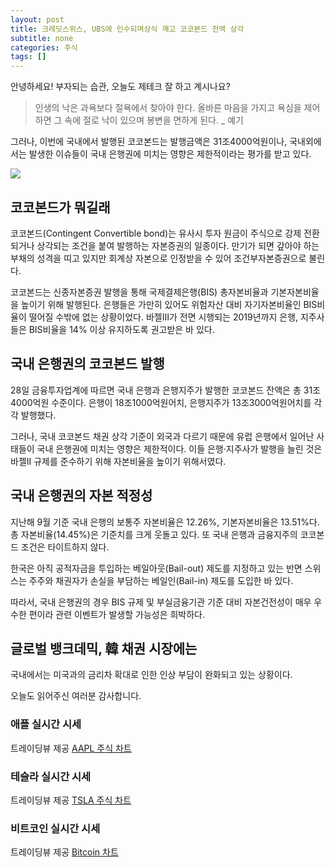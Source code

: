 ```yaml
---
layout: post
title: 크레딧스위스, UBS에 인수되며상식 깨고 코코본드 전액 상각
subtitle: none
categories: 주식
tags: []
---
```


안녕하세요! 부자되는 습관, 오늘도 제테크 잘 하고 계시나요?

> 인생의 낙은 과욕보다 절욕에서 찾아야 한다. 올바른 마음을 가지고 욕심을 제어하면 그 속에 절로 낙이 있으며 봉변을 면하게 된다. _ 예기




그러나, 이번에 국내에서 발행된 코코본드는 발행금액은 31조4000억원이나, 국내외에서는 발생한 이슈들이 국내 은행권에 미치는 영향은 제한적이라는 평가를 받고 있다.



![](https://source.unsplash.com/800x450/?luxury)

##  코코본드가 뭐길래

코코본드(Contingent Convertible bond)는 유사시 투자 원금이 주식으로 강제 전환되거나 상각되는 조건을 붙여 발행하는 자본증권의 일종이다. 만기가 되면 갚아야 하는 부채의 성격을 띠고 있지만 회계상 자본으로 인정받을 수 있어 조건부자본증권으로 불린다.

코코본드는 신종자본증권 발행을 통해 국제결제은행(BIS) 총자본비율과 기본자본비율을 높이기 위해 발행된다. 은행들은 가만히 있어도 위험자산 대비 자기자본비율인 BIS비율이 떨어질 수밖에 없는 상황이었다. 바젤Ⅲ가 전면 시행되는 2019년까지 은행, 지주사들은 BIS비율을 14% 이상 유지하도록 권고받은 바 있다.

## 국내 은행권의 코코본드 발행

28일 금융투자업계에 따르면 국내 은행과 은행지주가 발행한 코코본드 잔액은 총 31조4000억원 수준이다. 은행이 18조1000억원어치, 은행지주가 13조3000억원어치를 각각 발행했다.

그러나, 국내 코코본드 채권 상각 기준이 외국과 다르기 때문에 유럽 은행에서 일어난 사태들이 국내 은행권에 미치는 영향은 제한적이다. 이들 은행·지주사가 발행을 늘린 것은 바젤Ⅱ 규제를 준수하기 위해 자본비율을 높이기 위해서였다.

## 국내 은행권의 자본 적정성

지난해 9월 기준 국내 은행의 보통주 자본비율은 12.26%, 기본자본비율은 13.51%다. 총 자본비율(14.45%)은 기준치를 크게 웃돌고 있다. 또 국내 은행과 금융지주의 코코본드 조건은 타이트하지 않다.

한국은 아직 공적자금을 투입하는 베일아웃(Bail-out) 제도를 지정하고 있는 반면 스위스는 주주와 채권자가 손실을 부담하는 베일인(Bail-in) 제도를 도입한 바 있다.

따라서, 국내 은행권의 경우 BIS 규제 및 부실금융기관 기준 대비 자본건전성이 매우 우수한 편이라 관련 이벤트가 발생할 가능성은 희박하다.

## 글로벌 뱅크데믹, 韓 채권 시장에는

국내에서는 미국과의 금리차 확대로 인한 인상 부담이 완화되고 있는 상황이다.

오늘도 읽어주신 여러분 감사합니다.

### 애플 실시간 시세


<!-- TradingView Widget BEGIN -->
<div class="tradingview-widget-container">
  <div id="tradingview_6a264"></div>
  <div class="tradingview-widget-copyright">트레이딩뷰 제공 <a href="https://kr.tradingview.com/symbols/NASDAQ-AAPL/" rel="noopener" target="_blank"><span class="blue-text">AAPL 주식 차트</span></a></div>
  <script type="text/javascript" src="https://s3.tradingview.com/tv.js"></script>
  <script type="text/javascript">
  new TradingView.widget(
  {
  "autosize": true,
  "symbol": "NASDAQ:AAPL",
  "interval": "D",
  "timezone": "Asia/Seoul",
  "theme": "light",
  "style": "1",
  "locale": "kr",
  "toolbar_bg": "#f1f3f6",
  "enable_publishing": false,
  "hide_top_toolbar": true,
  "hide_legend": true,
  "save_image": false,
  "container_id": "tradingview_6a264"
}
  );
  </script>
</div>
<!-- TradingView Widget END -->


### 테슬라 실시간 시세


<!-- TradingView Widget BEGIN -->
<div class="tradingview-widget-container">
  <div id="tradingview_39d77"></div>
  <div class="tradingview-widget-copyright">트레이딩뷰 제공 <a href="https://kr.tradingview.com/symbols/NASDAQ-TSLA/" rel="noopener" target="_blank"><span class="blue-text">TSLA 주식 차트</span></a></div>
  <script type="text/javascript" src="https://s3.tradingview.com/tv.js"></script>
  <script type="text/javascript">
  new TradingView.widget(
  {
  "autosize": true,
  "symbol": "NASDAQ:TSLA",
  "interval": "D",
  "timezone": "Asia/Seoul",
  "theme": "light",
  "style": "1",
  "locale": "kr",
  "toolbar_bg": "#f1f3f6",
  "enable_publishing": false,
  "hide_top_toolbar": true,
  "hide_legend": true,
  "save_image": false,
  "container_id": "tradingview_39d77"
}
  );
  </script>
</div>
<!-- TradingView Widget END -->


### 비트코인 실시간 시세


<!-- TradingView Widget BEGIN -->
<div class="tradingview-widget-container">
  <div id="tradingview_3f91e"></div>
  <div class="tradingview-widget-copyright">트레이딩뷰 제공 <a href="https://kr.tradingview.com/symbols/BTCUSD/?exchange=BITSTAMP" rel="noopener" target="_blank"><span class="blue-text">Bitcoin 차트</span></a></div>
  <script type="text/javascript" src="https://s3.tradingview.com/tv.js"></script>
  <script type="text/javascript">
  new TradingView.widget(
  {
  "autosize": true,
  "symbol": "BITSTAMP:BTCUSD",
  "interval": "D",
  "timezone": "Asia/Seoul",
  "theme": "light",
  "style": "1",
  "locale": "kr",
  "toolbar_bg": "#f1f3f6",
  "enable_publishing": false,
  "hide_top_toolbar": true,
  "hide_legend": true,
  "save_image": false,
  "container_id": "tradingview_3f91e"
}
  );
  </script>
</div>
<!-- TradingView Widget END -->

